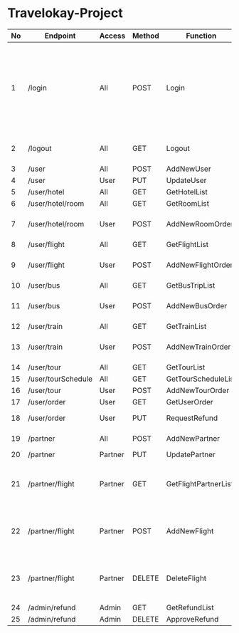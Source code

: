 # Travelokay-Project

| No | Endpoint	            | Access	| Method	| Function                  | Response                          | Desc                                                                                                  |
|----| -------------------- | --------- | --------- | ------------------------- | --------------------------------- | ----------------------------------------------------------------------------------------------------- |
| 1  | /login	            | All		| POST		| Login                     | UserResponse, PartnerResponse     | Saat login berhasil, akan menghasilkan cookie berisi token. Response berbeda tergantung jenis user.   |
| 2  | /logout	            | All		| GET		| Logout                    | MessageResponse                   | Menghapus cookie yang berisi token.                                                                   |
| 3  | /user		        | All		| POST		| AddNewUser	            | MessageResponse                   | Register user.                                                                                        |
| 4  | /user		        | User		| PUT		| UpdateUser	            | MessageResponse                   | -                                                                                                     |
| 5  | /user/hotel	        | All		| GET		| GetHotelList              | HotelsResponse                    | -                                                                                                     |
| 6  | /user/hotel/room     | All		| GET		| GetRoomList               | RoomsResponse                     | -                                                                                                     |
| 7  | /user/hotel/room     | User		| POST		| AddNewRoomOrder           | HotelOrderResponse                | Trigger update tabel rooms.                                                                           |
| 8  | /user/flight	        | All		| GET		| GetFlightList             | FlightsResponse                   | -                                                                                                     |
| 9  | /user/flight	        | User		| POST		| AddNewFlightOrder         | FlightOrderResponse               | Trigger update tabel seats.                                                                           |
| 10 | /user/bus 	        | All		| GET		| GetBusTripList            | BusTripsResponse                  | -                                                                                                     |
| 11 | /user/bus 	        | User		| POST		| AddNewBusOrder            | BusOrderResponse                  | Trigger update tabel seats.                                                                           |
| 12 | /user/train	        | All		| GET		| GetTrainList              | TrainTripsResponse                | -                                                                                                     |
| 13 | /user/train	        | User		| POST		| AddNewTrainOrder          | TrainOrderResponse                | Trigger update tabel seats.                                                                           |
| 14 | /user/tour	        | All		| GET		| GetTourList               | ToursResponse                     | -                                                                                                     |
| 15 | /user/tourSchedule   | All		| GET		| GetTourScheduleList       | ToursScheduleResponse             | -                                                                                                     |
| 16 | /user/tour	        | User		| POST		| AddNewTourOrder           | TourOrderResponse                 | -                                                                                                     |
| 17 | /user/order	        | User		| GET		| GetUserOrder              | UserOrdersResponse                |                                                                                                       |
| 18 | /user/order 	        | User		| PUT	    | RequestRefund             | MessageResponse                   | Update order_status.                                                                                  |
| 19 | /partner	            | All		| POST		| AddNewPartner	            | MessageResponse                   | Register partner.                                                                                     |
| 20 | /partner	            | Partner	| PUT		| UpdatePartner   	        | MessageResponse                   | -                                                                                                     |
| 21 | /partner/flight      | Partner	| GET		| GetFlightPartnerList   	| FlightsResponse                   | Cek berdasarkan nama perusahaan partner.                                                              |
| 22 | /partner/flight      | Partner	| POST  	| AddNewFlight   	        | FlightResponse                    | Cek berdasarkan nama perusahaan partner.                                                              |
| 23 | /partner/flight      | Partner	| DELETE	| DeleteFlight   	        | MessageResponse                   | Cek berdasarkan nama perusahaan partner.                                                              |
| 24 | /admin/refund        | Admin		| GET		| GetRefundList   	        | RefundsResponse                   | -                                                                                                     |
| 25 | /admin/refund        | Admin		| DELETE	| ApproveRefund   	        | MessageResponse                   | -                                                                                                     |
